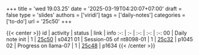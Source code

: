 +++
title = 'wed 19.03.25'
date = '2025-03-19T04:20:07+07:00'
draft = false
type = 'slides'
authors = ['viridi']
tags = ['daily-notes']
categories = ['to-do']
url = '25c50'
+++

{{< center >}}
id | activity | status | link | info
:-: | :- | :-: | :-: | :-:
00 | Daily note init         | 1 | [25c50](/notes/25c50) | s0421
01 | Session-05 of nt8098-01 | 1 | [25c32](/notes/25c32) | p1045
02 | Progress on llama-07    | 1 | [25c48](/notes/25c48) | p1634
{{< /center >}}
